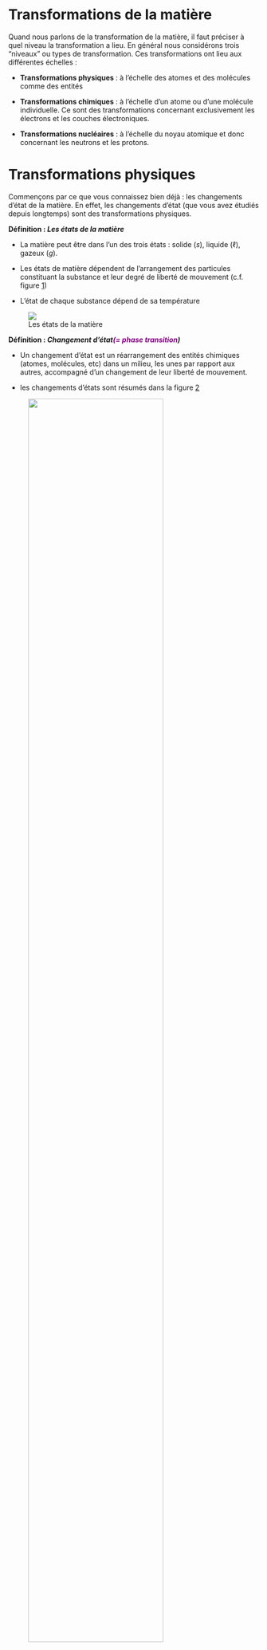 # Transformations de la matière

Quand nous parlons de la transformation de la matière, il faut préciser
à quel niveau la transformation a lieu. En général nous considérons
trois “niveaux” ou types de transformation. Ces transformations ont lieu
aux différentes échelles :

- **Transformations physiques** : à l’échelle des atomes et des
  molécules comme des entités

- **Transformations chimiques** : à l’échelle d’un atome ou d’une
  molécule individuelle. Ce sont des transformations concernant
  exclusivement les électrons et les couches électroniques.

- **Transformations nucléaires** : à l’échelle du noyau atomique et donc
  concernant les neutrons et les protons.

# Transformations physiques

Commençons par ce que vous connaissez bien déjà : les changements d’état
de la matière. En effet, les changements d’état (que vous avez étudiés
depuis longtemps) sont des transformations physiques.

<div class="leftbar">

**Définition : *Les états de la matière***

- La matière peut être dans l’un des trois états : solide ($`s`$),
  liquide ($`\ell`$), gazeux ($`g`$).

- Les états de matière dépendent de l’arrangement des particules
  constituant la substance et leur degré de liberté de mouvement (c.f.
  figure <a href="#fig:etats" data-reference-type="ref"
  data-reference="fig:etats">1</a>)

- L’état de chaque substance dépend de sa température

</div>

<figure id="fig:etats">
<img src="../img/8/etats.jpg" />
<figcaption>Les états de la matière</figcaption>
</figure>

<div class="leftbar">

**Définition : *Changement d’état<span style="color: purple">(= phase
transition</span>)***

- Un changement d’état est un réarrangement des entités chimiques
  (atomes, molécules, etc) dans un milieu, les unes par rapport aux
  autres, accompagné d’un changement de leur liberté de mouvement.

- les changements d’états sont résumés dans la figure
  <a href="#fig:etats2" data-reference-type="ref"
  data-reference="fig:etats2">2</a>

</div>

<figure id="fig:etats2">
<img src="../img/8/etats2.jpg" style="width:80.0%" />
<figcaption>les changements d’état et les trois états de la
matière</figcaption>
</figure>

<div class="shaded">

**Exemple:** écriture de l’état physique

- L’eau à l’état liquide :

- l’eau à l’état gazeux :

</div>

<div class="shaded">

**Exemple:** écriture de l’état physique  
Voici comment écrire l’équation modélisant un changement d’état (la
vaporisation de l’eau): $`\longrightarrow`$

</div>

## Aspects énergétiques

Comme déjà mentionné précédemment l’état d’une substance et les
changements d’état dépendent de la température.

<figure>
<img src="../img/8/etatstemp.jpg" />
<figcaption>Rôle de la température dans les changements
d’état</figcaption>
</figure>

<div class="leftbar">

**Définition : *Énergie d’une transformation***

- Une transformation pendant laquelle le système absorbe de la chaleur
  (l’énergie thermique) est appelée **endothermique**.

- Lors d’une transformation endothermique la **température du milieu
  diminue**.

- Une transformation pendant laquelle le système cède de la chaleur est
  appelée **exothermique**.

- Lors d’une transformation exothermique la **température du milieu
  augmente**.

</div>

On voit donc qu’une transformation telle que la fusion (solide
$`\rightarrow`$ liquide) est une transformation endothermique, car pour
qu’elle puisse avoir lieu il faut ‘injecter’ de l’énergie dans le solide
en l’extrayant du milieu dans lequel le solide se trouve. Ceci explique
pourquoi tenir un glaçon dans la main refroidit la main. Cela implique
que la réaction inverse, la solidification, est une réaction
exothermique : c’est le cas de l’eau qui gèle, cèdant de la chaleur vers
l’extérieur.

## Énergie de changement d’état

<figure id="fig:courbefusion">
<img src="../img/8/courbefusion.jpg" />
<figcaption>Évolution de la température d’une glaçon en fonction du
temps</figcaption>
</figure>

Vous Souvenez-vous de l’expérience de la fonte d’un glaçon en cinquième?
Vous aviez suivi la température d’un glaçon lors de sa fusion. La figure
<a href="#fig:courbefusion" data-reference-type="ref"
data-reference="fig:courbefusion">3</a> représente l’évolution de la
température du glaçon lors de sa fusion. Nous observons un palier très
caractéristique à la température de fusion. L’interprétation de ce
palier est : au début du palier il y a de l’eau solide à $`0\degree`$ et
à la fin du palier il y a de l’eau liquide à $`0\degree`$. Conclusion :
l’eau à l’état liquide a plus d’énergie que l’eau à la même température
à l’état solide.

Ce palier représente *l’énergie de changement d’état*, c’est à dire la
quantité d’énergie transférée pour que le corps change d’état (ici de
solide en liquide). Cependant, le plus souvent, l’énergie de changement
d’état est exprimée en terme d’**énergie *massique* de changement
d’état**

<div class="leftbar">

**Définition : *Énergie massique de changement d’état
<span style="color: purple">(= latent heat</span>)***

- C’est la quantité d’énergie nécessaire pour un changement d’état de
  $`1\; kg`$ d’un corps.

- Elle est notée $`E_{\text{changement d'état}}`$, et s’exprime en
  $`J\cdot kg^{-1}`$

- Elle peut être appelée aussi :

  - **Chaleur latente**, notée $`L_{\text{changement d'état}}`$

  - **Enthalpie** de changement d’état, notée
    $`\Delta H_{\text{changement d'état}}`$

- Elle est notée **positive** si la transformation est **endothermique**
  (car le transfert thermique s’effectue du milieu vers le corps,
  **entrant** dans le corps alors).

- Elle est notée **négative** si la transformation est **exothermique**
  (car le transfert thermique s’effectue du corps vers le milieu,
  **quittant** le corps alors).

</div>

<div class="shaded">

**Exemple:**

- Pour l’eau
  $`E_{\text{solidification}} = - 3,33\cdot 10^{5}\; J\cdot kg^{-1}`$

- $`E_{\text{fusion}} > 0`$

- $`E_{\text{solidification}} < 0`$

- $`E_{\text{solidification}} = - E_{\text{fusion}}`$

</div>

Pour finir, il est important de faire la **distinction donc entre
l’énergie de changement d’état et l’énergie massique de changement
d’état**. La première est la **quantité totale d’énergie** transférée
pour faire la transformation (dépendant donc de la quantité de matière à
transformer), tandis que la seconde est une **caractéristique** de la
substance, c’est à dire **une propriété de la matière** (et indépendante
de la masse).

Il existe donc une relation très simple entre l’énergie de changement
d’état noté $`Q`$, et l’énergie massique de changement d’état $`L`$ :
``` math
Q = m\cdot L
```

<div class="shaded">

$`\triangleright \quad`$**Exercice .** Déterminer l’énergie nécessaire
pour faire fondre $`250\; g`$ de glace. (Donnée :
$`L_{\text{fusion}}(eau) = 3,33\cdot 10^{5}\; J\cdot kg^{-1}`$

</div>

# Transformations nucléaires

## Radioactivité : Une transformation nucléaire spontanée

La dernières transformations qui nous intéressent sont les
transformations nucléaires. Nous parlons ici donc des interactions au
niveau du noyau atomique, c’est à dire des interactions entre les
protons et les neutrons principalement.

Sans entrer trop dans les détails, rappelons-nous que les protons sans
chargés positivement et donc se repoussent à cause de l’interaction
électrostatique. C’est pourquoi il faut des neutrons **afin que le noyau
garde sa cohésion**.

Il existe une interaction encore plus importante et forte entre les
protons et les neutrons (avec le nom très original de l’*interaction
forte*) qui est comme une sorte de colle encore plus puissante que la
répulsion électrostatique.

Le noyau a donc plus ou moins de stabilité en fonction du nombre de
protons et de neutrons. Que se passe-t-il si cette proportions change?
Le noyau peut devenir moins stable. Un noyau instable a tendance à se
désintégrer spontanément : c’est la ***radioactivité***.

<figure>
<img src="../img/8/desintegre.jpg" />
</figure>

Comme vous pouvez l’imaginer, pour un atome, certains isotopes sont plus
ou moins radioactifs que d’autres. De plus, les atomes les plus légers
sont les plus stables et plus un atome est lourd (surtout à partir de
l’élément Fer) plus il a d’isotopes radioactifs, l’exemple classique
étant un élément comme l’uranium ($`Z=92`$, avec plusieurs isotopes
$`U-234`$, $`U-235`$, $`U-238`$, $`U-239`$, ...).

<div class="leftbar">

**Définition : *Radioactivité***

- La radioactivité est le phénomène lié à la stabilité et à la
  désintégration spontanée des noyaux atomiques instables.

- L’instabilité d’un noyau peut être due à un excès de protons par
  rapport au nombre de neutrons, mais aussi à un excès de neutrons par
  rapport aux protons.

- En raison de la radioactivité, un élément chimique peut se transformer
  en d’autres éléments.

</div>

Voici **les trois types de radioactivité** dans la nature :

<figure>
<img src="../img/8/egdesintegre.jpg" style="width:90.0%" />
</figure>

## Fission et Fusion : transformations nucléaires provoquées

La radioactivité n’est pas la seule transformation nucléaire possible.
Il existe deux autres transformations, dites provoquées. Elles n’ont pas
lieu au hasard, et l’on peut créer les conditions pour les provoquer.

<figure>
<img src="../img/8/fissionfusion.jpg" />
<figcaption>Fission à gauche, et Fusion à droite</figcaption>
</figure>

<div class="leftbar">

**Définition : *Fission***

- Lors d’une fission, un noyau (lourd) d’un atome **se divise en deux**
  noyaux plus légers, souvent en raison d’un impact avec un neutron.

- Lors d’une fission, **une petite partie de la masse des protons et des
  neutrons est convertie en une grande quantité d’énergie**.

- la fission, est la réaction qui a lieu dans des centrales nucléaires
  civiles, ainsi que dans les armes nucléaires.

- Lors de la fission, il y a d’autres neutrons libérés qui vont, à leur
  tour, se heurter contre d’autres noyaux, provoquant leur fission et
  ainsi que la libération d’encore plus de neutrons, provoquant une
  **réaction en chaîne**<span style="color: purple">(= chain
  reaction</span>).

</div>

<div class="leftbar">

**Définition : *Fusion***

- Lors d’une fusion, **deux noyaux atomiques légers s’associent** pour
  former un nouveau noyau plus lourd.

- Lors d’une fusion, une petite partie de la masse des protons et
  neutrons est convertie en une grande quantité d’énergie.

- Afin qu’elle puisse avoir lieu, une fusion requiert un milieu de très
  haute température de pression pour que les noyaux puissent surmonter
  la répulsion électromagnétique des protons.

</div>

## Écriture d’une réaction nucléaire

Afin de mieux étudier les transformations nucléaires, il faut développer
une **façon de les écrire et de les modéliser**. Nous allons donc
réutiliser la notation utilisée précédemment pour modéliser les noyaux
atomiques dans le chapitre 1.

Toutefois il faut d’abord comprendre que la modélisation correcte de ces
transformations dépend de deux lois de conservation :

- **Conservation de la masse** : Dans le cas des noyaux atomiques, ceci
  implique la **conservation du nombre de masse $`A`$**.

- **Conservation de la charge** : Dans le cas des noyaux atomiques, ceci
  implique la **conservation du numéro atomique $`Z`$**.

<div class="leftbar">

**Définition : *Ecriture d’une transformation nucléaire***  
  
Considérons les éléments chimiques , ,

- Pour noter une transformation nucléaire on utiliser une flèche
  $`\longrightarrow`$. e.g. :
  ``` math
  \ce{^{A}_{Z}W} \longrightarrow \ce{^{A'}_{Z'}X} + \ce{^{A''}_{Z''}Y}
  ```

- la conservation de masse implique : $`A = A' + A''`$

- la conservation de charge implique : $`Z = Z' + Z''`$

- de manière générale la somme des $`A`$ avant la flèche doit égaliser
  la somme des $`A`$ après la flèche. De même pour les numéros de charge
  $`Z`$.

- 

</div>

De manière générale alors :

**Une désintagration :**
$`\ce{^{A}_{Z}W} \longrightarrow \ce{^{A'}_{Z'}X} + \ce{^{A''}_{Z''}Y} \quad \text{avec}\quad
\begin{cases}
A = A' + A'' \\
Z = Z' + Z''
\end{cases}`$

**Une fusion :**
$`\ce{^{A}_{Z}W} + \ce{^{A'}_{Z'}X}  \longrightarrow \ce{^{A''}_{Z''}Y} \quad \text{avec}\quad
\begin{cases}
A + A' = A'' \\
Z + Z' = Z''
\end{cases}`$

**Une fission :**
$`\ce{^{A}_{Z}W} \longrightarrow \ce{^{A'}_{Z'}X} + \ce{^{A''}_{Z''}Y} \quad \text{avec}\quad
\begin{cases}
A = A' + A'' \\
Z = Z' + Z''
\end{cases}`$

Voici un exemple de la réaction de fission qui a lieu au coeur des
réacteurs nucléaires terrestres, qui est la source de leur énergie :

<figure>
<img src="../img/8/fissionexemple.jpg" style="width:65.0%" />
</figure>

Voici un exemple de la réaction de fusion (thermonucléaire) qui a lieu
au coeur des étoiles, qui est la source de leur énergie :

<figure>
<img src="../img/8/fusionexemple.jpg" />
</figure>

# Exercices corrigés

<figure>
<img src="../img/8/xoproportionalite.jpg" />
</figure>

<figure>
<img src="../img/8/cxoproportionalite.jpg" />
</figure>

<figure>
<img src="../img/8/xoenergies.jpg" />
</figure>
